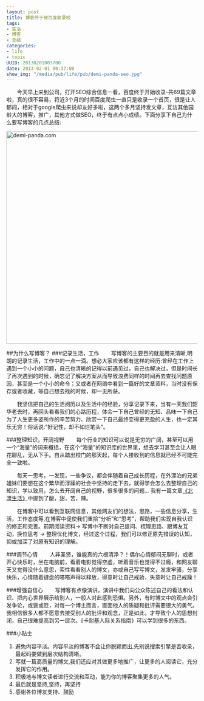 ```yaml
---
layout: post
title: 博客终于被百度收录啦
tags: 
- 生活
- 博客
- 总结
categories:
- life
- topic
UUID: 20130201003700
date: 2013-02-01 00:37:00
show_img: "/media/pub/life/pub/demi-panda-seo.jpg"
---
```


　　今天早上来到公司，打开SEO综合信息一看，百度终于开始收录-共69篇文章啦，真的很不容易，将近3个月的时间百度爬虫一直只是收录一个首页，很是让人郁闷，相对于google爬虫来说却友好多啦，这两个多月坚持发文章，互访其他园龄大的博客，推广，其他方式做SEO，终于有点点小成绩。下面分享下自己为什么要写博客的几点总结:

<a href="{{site.url}}/media/pub/life/pub/demi-panda-seo.jpg" rel="prettyPhoto[{{page.UUID}}]" alt="demi-panda.com" >
<img src="{{site.url}}/media/pub/life/pub/demi-panda-seo.jpg" width="560px"  alt="demi-panda.com" />
</a>

##为什么写博客？
###记录生活，工作
　　写博客的主要目的就是用来清晰,明朗的记录生活，工作中的一点一滴。想必大家应该都有这样的经历:曾经在工作上遇到一个小小的问题，自己也清晰的记得以前遇见过，自己也解决过，但是时间长了再次遇到的时候，确忘记了解决方案从而导致浪费同样的时间再去查找问题原因，甚至是一个小小的命令；又或者在网络中看到一篇好的文章资料，当时没有保存或者收藏，等自己想去找的时候，却一无所获。

　　我坚信把自己的生活阅历以及生活中的经验，分享记录下来，当有一天我们韶华老去时，再回头看看我们的心路历程，体会一下自己曾经的无知、品味一下自己为了人生更多姿所作的辛苦努力、欣赏一下自己最终变得更充盈的人生，也一定其乐无穷！俗话说:"好记性，却不如烂笔头"。

###整理知识，开阔视野
　　每个行业的知识可以说是无穷的广阔，甚至可以用一个“海量”的词来概括，在这个“海量”的知识库的世界里，想去学习甚至会让人眼花聊乱，无从下手。自从踏出校门的那天起，每个人接收到的信息就已经不可能完全一致啦。

　　每天一思考，一发现，一些争议，都会伴随着自己成长历程，在外漂泊的兄弟姐妹们要想在这个繁华而浮躁的社会中坚持的走下去，就得学会怎么去整理自己的知识，学以致用，怎么去开阔自己的视野，很多很多的问题... 我有一篇文章<a href="{{site.url}}/2012/12/04/north-drift-life/" target="_bank" alt="北漂生活">《北漂生活》</a>中提到了酸，甜，苦，辣。

　　在博客中可以看到互联网信息，其他网友们的想法，思路，一些信息分享，生活，工作态度等,在博客中促使我们重拾“分析”和“思考”，帮助我们实现自我认识的修正和完善。前期阅读资料-> 写博中不断对自己提问、梳理思路、跟博友互动，换位思考 -> 整理优化博文，经过这个过程，我们可以修正原先错误的认知，抑或加深了对原有知识的理解。

###调节心情
　　人非圣贤，谁能真的六根清净？！偶尔心情郁闷无聊时，或者开心快乐时，坐在电脑前，看着电影觉得空虚，听着音乐也觉得不过瘾，和网友聊天又觉得没什么意思，索性看看别人的博文，亦或自己写写博文，发发牢骚，分享快乐，心情随着键盘的嗒嗒声得以释放，得意时让自己戒骄，失意时让自己戒躁！

###增强自信心
　　写博客有点像演讲，演讲中我们向公众陈述自己的看法和认识、把内心世界展示给别人，一般人对此感到恐惧。另外，有时博文中的观点会引发争论，或褒或贬，对每一个博主而言，直面他人的质疑和批评需要很大的勇气。我相信很多人都不愿意去接受别人的批评和观念，正是如此，才导致个人的思想封闭，自己很难提高到另一层次。《卡耐基人际关系指南》可以学到很多的东西。

###小贴士
<ol>
<li>避免内容平淡。内容平淡的博客不会让你脱颖而出,先别说搜索引擎是否收录，最起码要做到层次结构清晰。</li>
<li>写就一篇高质量的博文,我们还应对其做更多地推广，让更多的人阅读它，充分发挥它的作用。</li>
<li>积极地与博文读者进行交流和互动，能为你的博客聚集更多的人气。</li>
<li>最后就是坚持,坚持，再坚持</li>
<li>感谢各位博友支持、鼓励</li>
</ol>
